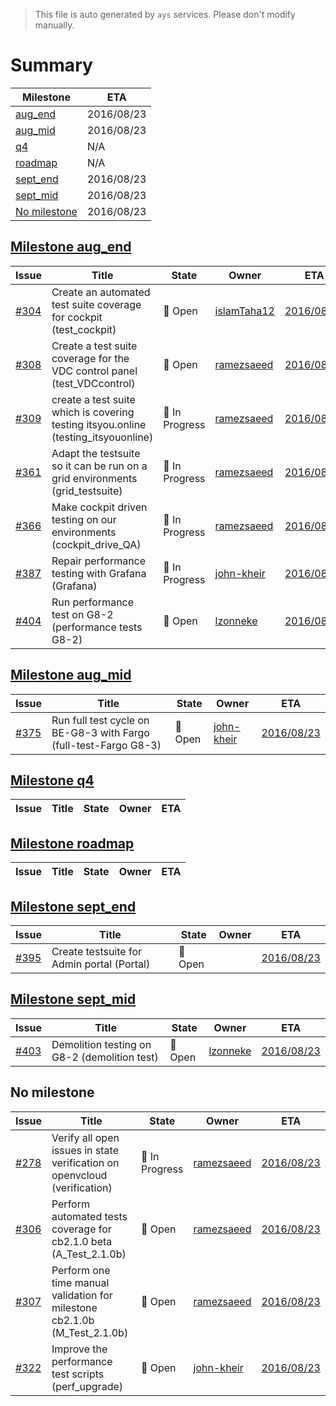 > This file is auto generated by `ays` services. Please don't modify manually.

# Summary
|Milestone|ETA|
|---------|---|
|[aug_end](#milestone-aug_end)|2016/08/23|
|[aug_mid](#milestone-aug_mid)|2016/08/23|
|[q4](#milestone-q4)|N/A|
|[roadmap](#milestone-roadmap)|N/A|
|[sept_end](#milestone-sept_end)|2016/08/23|
|[sept_mid](#milestone-sept_mid)|2016/08/23|
|[No milestone](#no-milestone)|2016/08/23|

## [Milestone aug_end](milestones/7:aug_end.md)


|Issue|Title|State|Owner|ETA|
|-----|-----|-----|-----|---|
|[#304](https://github.com/gig-projects/org_quality/issues/304)|Create an automated test suite coverage for cockpit (test_cockpit)|:red_circle: Open|[islamTaha12](https://github.com/islamTaha12)|[2016/08/23](https://github.com/gig-projects/org_quality/issues/304#issuecomment-None)|
|[#308](https://github.com/gig-projects/org_quality/issues/308)|Create a test suite coverage for the VDC control panel (test_VDCcontrol)|:red_circle: Open|[ramezsaeed](https://github.com/ramezsaeed)|[2016/08/23](https://github.com/gig-projects/org_quality/issues/308#issuecomment-None)|
|[#309](https://github.com/gig-projects/org_quality/issues/309)|create a test suite which is covering testing itsyou.online (testing_itsyouonline)|:large_blue_circle: In Progress|[ramezsaeed](https://github.com/ramezsaeed)|[2016/08/23](https://github.com/gig-projects/org_quality/issues/309#issuecomment-None)|
|[#361](https://github.com/gig-projects/org_quality/issues/361)|Adapt the testsuite so it can be run on a grid environments (grid_testsuite)|:large_blue_circle: In Progress|[ramezsaeed](https://github.com/ramezsaeed)|[2016/08/23](https://github.com/gig-projects/org_quality/issues/361#issuecomment-None)|
|[#366](https://github.com/gig-projects/org_quality/issues/366)|Make cockpit driven testing on our environments (cockpit_drive_QA)|:large_blue_circle: In Progress|[ramezsaeed](https://github.com/ramezsaeed)|[2016/08/23](https://github.com/gig-projects/org_quality/issues/366#issuecomment-None)|
|[#387](https://github.com/gig-projects/org_quality/issues/387)|Repair performance testing with Grafana (Grafana)|:large_blue_circle: In Progress|[john-kheir](https://github.com/john-kheir)|[2016/08/23](https://github.com/gig-projects/org_quality/issues/387#issuecomment-None)|
|[#404](https://github.com/gig-projects/org_quality/issues/404)|Run performance test on G8-2 (performance tests G8-2)|:red_circle: Open|[lzonneke](https://github.com/lzonneke)|[2016/08/23](https://github.com/gig-projects/org_quality/issues/404#issuecomment-None)|

## [Milestone aug_mid](milestones/6:aug_mid.md)


|Issue|Title|State|Owner|ETA|
|-----|-----|-----|-----|---|
|[#375](https://github.com/gig-projects/org_quality/issues/375)|Run full test cycle on BE-G8-3 with Fargo (full-test-Fargo G8-3)|:red_circle: Open|[john-kheir](https://github.com/john-kheir)|[2016/08/23](https://github.com/gig-projects/org_quality/issues/375#issuecomment-None)|

## [Milestone q4](milestones/10:q4.md)


|Issue|Title|State|Owner|ETA|
|-----|-----|-----|-----|---|

## [Milestone roadmap](milestones/11:roadmap.md)


|Issue|Title|State|Owner|ETA|
|-----|-----|-----|-----|---|

## [Milestone sept_end](milestones/9:sept_end.md)


|Issue|Title|State|Owner|ETA|
|-----|-----|-----|-----|---|
|[#395](https://github.com/gig-projects/org_quality/issues/395)|Create testsuite for Admin portal (Portal)|:red_circle: Open||[2016/08/23](https://github.com/gig-projects/org_quality/issues/395#issuecomment-None)|

## [Milestone sept_mid](milestones/8:sept_mid.md)


|Issue|Title|State|Owner|ETA|
|-----|-----|-----|-----|---|
|[#403](https://github.com/gig-projects/org_quality/issues/403)| Demolition testing on G8-2 (demolition test)|:red_circle: Open|[lzonneke](https://github.com/lzonneke)|[2016/08/23](https://github.com/gig-projects/org_quality/issues/403#issuecomment-None)|




## No milestone
|Issue|Title|State|Owner|ETA|
|-----|-----|-----|-----|---|
|[#278](https://github.com/gig-projects/org_quality/issues/278)|Verify all open issues in state verification on openvcloud (verification)|:large_blue_circle: In Progress|[ramezsaeed](https://github.com/ramezsaeed)|[2016/08/23](https://github.com/gig-projects/org_quality/issues/278#issuecomment-None)|
|[#306](https://github.com/gig-projects/org_quality/issues/306)|Perform automated tests coverage for cb2.1.0 beta (A_Test_2.1.0b)|:red_circle: Open|[ramezsaeed](https://github.com/ramezsaeed)|[2016/08/23](https://github.com/gig-projects/org_quality/issues/306#issuecomment-None)|
|[#307](https://github.com/gig-projects/org_quality/issues/307)|Perform one time manual validation for milestone cb2.1.0b (M_Test_2.1.0b)|:red_circle: Open|[ramezsaeed](https://github.com/ramezsaeed)|[2016/08/23](https://github.com/gig-projects/org_quality/issues/307#issuecomment-None)|
|[#322](https://github.com/gig-projects/org_quality/issues/322)|Improve the performance test scripts (perf_upgrade)|:red_circle: Open|[john-kheir](https://github.com/john-kheir)|[2016/08/23](https://github.com/gig-projects/org_quality/issues/322#issuecomment-None)|
